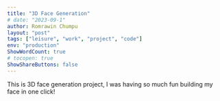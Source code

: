 ```yaml
---
title: "3D Face Generation"
# date: "2023-09-1"
author: Romrawin Chumpu
layout: "post"
tags: ["leisure", "work", "project", "code"]
env: "production"
ShowWordCount: true
# tocopen: true
ShowShareButtons: false
---
```


This is 3D face generation project, I was having so much fun building my face in one click!